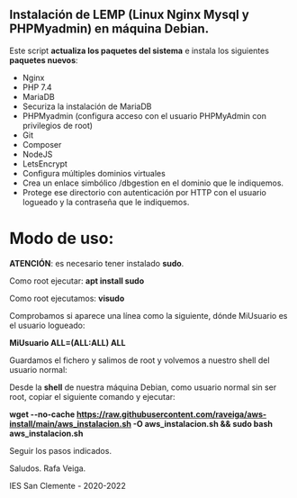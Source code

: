 ## Instalación de LEMP (Linux Nginx Mysql y PHPMyadmin) en máquina Debian.

Este script **actualiza los paquetes del sistema** e instala los siguientes **paquetes nuevos**:
* Nginx
* PHP 7.4
* MariaDB
* Securiza la instalación de MariaDB
* PHPMyadmin (configura acceso con el usuario PHPMyAdmin con privilegios de root)
* Git
* Composer
* NodeJS
* LetsEncrypt
* Configura múltiples dominios virtuales
* Crea un enlace simbólico /dbgestion en el dominio que le indiquemos.
* Protege ese directorio con autenticación por HTTP con el usuario logueado y la contraseña que le indiquemos.

# Modo de uso:

**ATENCIÓN**: es necesario tener instalado **sudo**.

Como root ejecutar:
**apt install sudo**

Como root ejecutamos:
**visudo**

Comprobamos si aparece una línea como la siguiente, dónde MiUsuario es el usuario logueado:

**MiUsuario  ALL=(ALL:ALL) ALL**

Guardamos el fichero y salimos de root y volvemos a nuestro shell del usuario normal:

Desde la **shell** de nuestra máquina Debian, como usuario normal sin ser root, copiar el siguiente comando y ejecutar:

**wget --no-cache https://raw.githubusercontent.com/raveiga/aws-install/main/aws_instalacion.sh -O aws_instalacion.sh && sudo bash aws_instalacion.sh**

Seguir los pasos indicados.

Saludos.
Rafa Veiga.

IES San Clemente - 2020-2022
